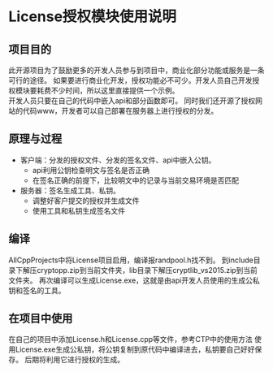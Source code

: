 # License授权模块使用说明

## 项目目的
此开源项目为了鼓励更多的开发人员参与到项目中，商业化部分功能或服务是一条可行的途径。
如果要进行商业化开发，授权功能必不可少。开发人员自己开发授权模块要耗费不少时间，所以这里直接提供一个示例。<br/>
开发人员只要在自己的代码中嵌入api和部分函数即可。
同时我们还开源了授权网站的代码www，开发者可以自己部署在服务器上进行授权的分发。

## 原理与过程
* 客户端：分发的授权文件、分发的签名文件、api中嵌入公钥。
  * api利用公钥检查明文与签名是否正确
  * 在签名正确的前提下，比较明文中的记录与当前交易环境是否匹配
* 服务器：签名生成工具、私钥。
  * 调整好客户提交的授权并生成文件
  * 使用工具和私钥生成签名文件

## 编译
AllCppProjects中将License项目启用，编译报randpool.h找不到。
到include目录下解压cryptopp.zip到当前文件夹，lib目录下解压cryptlib_vs2015.zip到当前文件夹。
再次编译可以生成License.exe，这就是由api开发人员使用的生成公私钥和签名的工具。


## 在项目中使用
在自己的项目中添加License.h和License.cpp等文件，参考CTP中的使用方法
使用License.exe生成公私钥，将公钥复制到原代码中编译进去，私钥要自己好好保存。
后期将利用它进行授权的生成。
